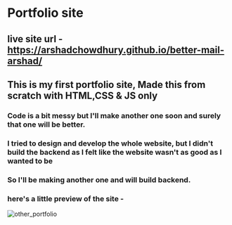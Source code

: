 # Portfolio site
## live site url - https://arshadchowdhury.github.io/better-mail-arshad/
## This is my first portfolio site, Made this from scratch with HTML,CSS & JS only
### Code is a bit messy but I'll make another one soon and surely that one will be better.
### I tried to design and develop the whole website, but I didn't build the backend as I felt like the website wasn't as good as I wanted to be
### So I'll be making another one and will build backend.

### here's a little preview of the site - 


![other_portfolio](https://user-images.githubusercontent.com/86738490/154108058-398a8398-19d7-4793-8234-d96edd7d5479.png)
